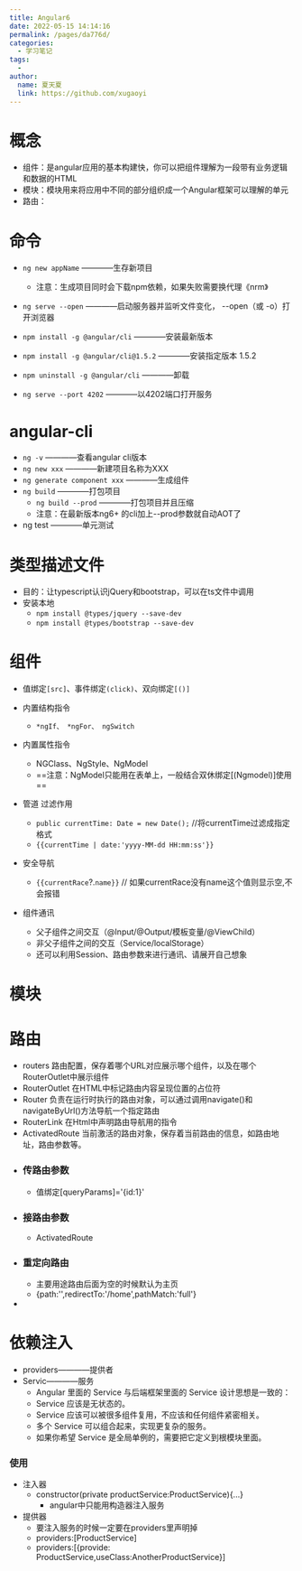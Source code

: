 ```yaml
---
title: Angular6
date: 2022-05-15 14:14:16
permalink: /pages/da776d/
categories:
  - 学习笔记
tags:
  - 
author: 
  name: 夏天夏
  link: https://github.com/xugaoyi
---
```

# 概念
- 组件：是angular应用的基本构建快，你可以把组件理解为一段带有业务逻辑和数据的HTML
- 模块：模块用来将应用中不同的部分组织成一个Angular框架可以理解的单元
- 路由：

# 命令
- `ng new appName`    ————生存新项目
    - 注意：生成项目同时会下载npm依赖，如果失败需要换代理《nrm》
- `ng serve --open`   ————启动服务器并监听文件变化， --open（或 -o）打开浏览器

- `npm install -g @angular/cli` ————安装最新版本
- `npm install -g @angular/cli@1.5.2` ————安装指定版本 1.5.2
- `npm uninstall -g @angular/cli` ————卸载
- `ng serve --port 4202` ————以4202端口打开服务
# angular-cli
- `ng -v` ————查看angular cli版本
- `ng new xxx` ————新建项目名称为XXX
- `ng generate component xxx` ————生成组件
- `ng build`  ————打包项目
    - `ng build --prod`   ————打包项目并且压缩
    - 注意：在最新版本ng6+ 的cli加上--prod参数就自动AOT了
- ng test   ————单元测试
# 类型描述文件
- 目的：让typescript认识jQuery和bootstrap，可以在ts文件中调用
- 安装本地
    - `npm install @types/jquery --save-dev`
    - `npm install @types/bootstrap --save-dev`
# 组件
- 值绑定`[src]`、事件绑定`(click)`、双向绑定`[()]`
- 内置结构指令
    - `*ngIf、 *ngFor、 ngSwitch`
- 内置属性指令
    - NGClass、NgStyle、NgModel
    - ==注意：NgModel只能用在表单上，一般结合双休绑定[(Ngmodel)]使用==
- 管道 过滤作用
    - `public currentTime: Date = new Date();`  //将currentTime过滤成指定格式
    - `{{currentTime | date:'yyyy-MM-dd HH:mm:ss'}}`
- 安全导航
    - `{{currentRace`?.`name}}` // 如果currentRace没有name这个值则显示空,不会报错

- 组件通讯
    - 父子组件之间交互（@Input/@Output/模板变量/@ViewChild）
    - 非父子组件之间的交互（Service/localStorage）
    - 还可以利用Session、路由参数来进行通讯、请展开自己想象
# 模块
# 路由
- routers 路由配置，保存着哪个URL对应展示哪个组件，以及在哪个RouterOutlet中展示组件
- RouterOutlet 在HTML中标记路由内容呈现位置的占位符
- Router 负责在运行时执行的路由对象，可以通过调用navigate()和navigateByUrl()方法导航一个指定路由
- RouterLink 在Html中声明路由导航用的指令
- ActivatedRoute 当前激活的路由对象，保存着当前路由的信息，如路由地址，路由参数等。
- ### 传路由参数 
    - 值绑定[queryParams]='{id:1}'
- ### 接路由参数
    -  ActivatedRoute
- ### 重定向路由
    - 主要用途路由后面为空的时候默认为主页
    - {path:'',redirectTo:'/home',pathMatch:'full'}
- 

# 依赖注入
- providers————提供者
- Servic————服务
    - Angular 里面的 Service 与后端框架里面的 Service 设计思想是一致的：
    - Service 应该是无状态的。
    - Service 应该可以被很多组件复用，不应该和任何组件紧密相关。
    - 多个 Service 可以组合起来，实现更复杂的服务。
    - 如果你希望 Service 是全局单例的，需要把它定义到根模块里面。
### 使用
- 注入器
    - constructor(private productService:ProductService){...}
        - angular中只能用构造器注入服务
- 提供器
    - 要注入服务的时候一定要在providers里声明掉
    - providers:[ProductService]
    - providers:[{provide: ProductService,useClass:AnotherProductService}]